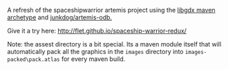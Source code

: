 A refresh of the spaceshipwarrior artemis project using the [libgdx maven archetype](https://github.com/libgdx/libgdx/wiki/Maven-integration) and [junkdog/artemis-odb.](https://github.com/junkdog/artemis-odb)

Give it a try here: http://flet.github.io/spaceship-warrior-redux/



Note: the assest directory is a bit special. Its a maven module itself that will automatically pack all the graphics in the `images` directory into `images-packed\pack.atlas` for every maven build.
